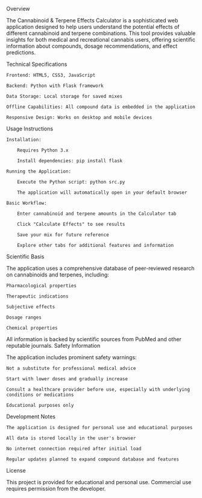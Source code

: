 Overview

The Cannabinoid & Terpene Effects Calculator is a sophisticated web application designed to help users understand the potential effects of different cannabinoid and terpene combinations. This tool provides valuable insights for both medical and recreational cannabis users, offering scientific information about compounds, dosage recommendations, and effect predictions.

Technical Specifications

    Frontend: HTML5, CSS3, JavaScript

    Backend: Python with Flask framework

    Data Storage: Local storage for saved mixes

    Offline Capabilities: All compound data is embedded in the application

    Responsive Design: Works on desktop and mobile devices

Usage Instructions

    Installation:

        Requires Python 3.x

        Install dependencies: pip install flask

    Running the Application:

        Execute the Python script: python src.py

        The application will automatically open in your default browser

    Basic Workflow:

        Enter cannabinoid and terpene amounts in the Calculator tab

        Click "Calculate Effects" to see results

        Save your mix for future reference

        Explore other tabs for additional features and information

Scientific Basis

The application uses a comprehensive database of peer-reviewed research on cannabinoids and terpenes, including:

    Pharmacological properties

    Therapeutic indications

    Subjective effects

    Dosage ranges

    Chemical properties

All information is backed by scientific sources from PubMed and other reputable journals.
Safety Information

The application includes prominent safety warnings:

    Not a substitute for professional medical advice

    Start with lower doses and gradually increase

    Consult a healthcare provider before use, especially with underlying conditions or medications

    Educational purposes only

Development Notes

    The application is designed for personal use and educational purposes

    All data is stored locally in the user's browser

    No internet connection required after initial load

    Regular updates planned to expand compound database and features

License

This project is provided for educational and personal use. Commercial use requires permission from the developer.
